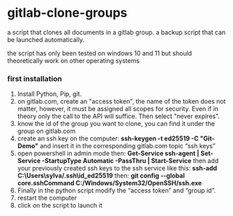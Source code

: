 # gitlab-clone-groups

a script that clones all documents in a gitlab group.
a backup script that can be launched automatically.

the script has only been tested on windows 10 and 11 but should theoretically work on other operating systems

### first installation

1.  Install Python, Pip, git.
2.  on gitlab.com, create an "access token", the name of the token does not matter, however, it must be assigned all scopes for security.     Even if in theory only the call to the API will suffice. Then select "never expires".
3.  know the id of the group you want to clone, you can find it under the group on gitlab.com
4.  create an ssh key on the computer:
    **ssh-keygen -t ed25519 -C "Git-Demo"**
    and insert it in the corresponding gitlab.com topic “ssh keys”
5.  open powershell in admin mode then:
    **Get-Service ssh-agent | Set-Service -StartupType Automatic -PassThru | Start-Service**
    then add your previously created ssh keys to the ssh service like this:
    **ssh-add C:\Users\sylva/.ssh\id_ed25519**
    then:
    **git config --global core.sshCommand C:/Windows/System32/OpenSSH/ssh.exe**
6.  Finally in the python script modify the “access token” and “group id”.
7.  restart the computer
8.  click on the script to launch it

